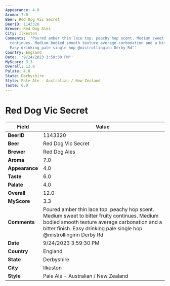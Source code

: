 ```yaml
---
Appearance: 4.0
Aroma: 7.0
Beer: Red Dog Vic Secret
BeerID: 1143320
Brewer: Red Dog Ales
City: Ilkeston
Comments: '"Poured amber thin lace top. peachy hop scent. Medium sweet to bitter fruity
  continues. Medium bodied smooth texture average carbonation and a bitter finish.
  Easy drinking pale single hop @mistrollinginn Derby Rd"'
Country: England
Date: '"9/24/2023 3:59:30 PM"'
MyScore: 3.3
Overall: 12.0
Palate: 4.0
State: Derbyshire
Style: Pale Ale - Australian / New Zealand
Taste: 6.0
---
```


# Red Dog Vic Secret

| Field         | Value |
|---------------|-------|
| **BeerID** | 1143320 |
| **Beer** | Red Dog Vic Secret |
| **Brewer** | Red Dog Ales |
| **Aroma** | 7.0 |
| **Appearance** | 4.0 |
| **Taste** | 6.0 |
| **Palate** | 4.0 |
| **Overall** | 12.0 |
| **MyScore** | 3.3 |
| **Comments** | Poured amber thin lace top. peachy hop scent. Medium sweet to bitter fruity continues. Medium bodied smooth texture average carbonation and a bitter finish. Easy drinking pale single hop @mistrollinginn Derby Rd |
| **Date** | 9/24/2023 3:59:30 PM |
| **Country** | England |
| **State** | Derbyshire |
| **City** | Ilkeston |
| **Style** | Pale Ale - Australian / New Zealand |
